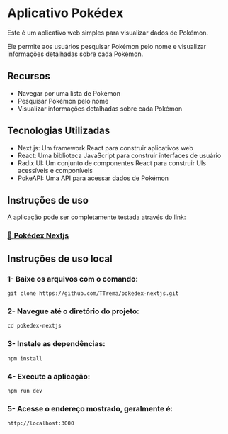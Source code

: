 # Aplicativo Pokédex

Este é um aplicativo web simples para visualizar dados de Pokémon. 

Ele permite aos usuários pesquisar Pokémon pelo nome e visualizar informações detalhadas sobre cada Pokémon.

## Recursos

- Navegar por uma lista de Pokémon
- Pesquisar Pokémon pelo nome
- Visualizar informações detalhadas sobre cada Pokémon

## Tecnologias Utilizadas

- Next.js: Um framework React para construir aplicativos web
- React: Uma biblioteca JavaScript para construir interfaces de usuário
- Radix UI: Um conjunto de componentes React para construir UIs acessíveis e componíveis
- PokeAPI: Uma API para acessar dados de Pokémon

## Instruções de uso

A aplicação pode ser completamente testada através do link:

### [🔗 **Pokédex Nextjs**](https://pokedex-ttrema-tremas-projects.vercel.app/?_vercel_share=VTK78ddSechFYFnPBV6Oh93YaaNb5XbK)

## Instruções de uso local

### 1- Baixe os arquivos com o comando:

    git clone https://github.com/TTrema/pokedex-nextjs.git

### 2- Navegue até o diretório do projeto:

    cd pokedex-nextjs

### 3- Instale as dependências:

    npm install

### 4- Execute a aplicação:

    npm run dev
   
### 5- Acesse o endereço mostrado, geralmente é:

    http://localhost:3000